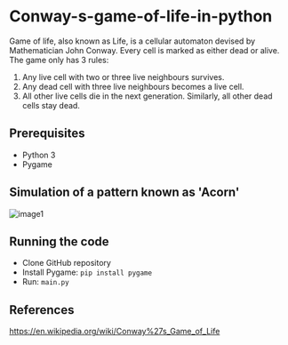 # Conway-s-game-of-life-in-python

Game of life, also known as Life, is a cellular automaton devised by Mathematician John Conway. Every cell is marked as either dead or alive.
The game only has 3 rules:
1. Any live cell with two or three live neighbours survives.
2. Any dead cell with three live neighbours becomes a live cell.
3. All other live cells die in the next generation. Similarly, all other dead cells stay dead.


## Prerequisites
* Python 3
* Pygame 

## Simulation of a pattern known as 'Acorn'
![image1](https://i.imgur.com/peJMgUo.gif)
## Running the code
* Clone GitHub repository
* Install Pygame: ``` pip install pygame ```
* Run: ``` main.py ``` 


## References
https://en.wikipedia.org/wiki/Conway%27s_Game_of_Life
